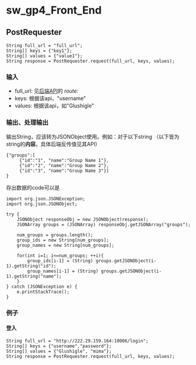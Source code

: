 # sw_gp4_Front_End



## PostRequester
```
String full_url = "full_url";
String[] keys = {"key1"};
String[] values = {"value1"};
String response = PostRequester.request(full_url, keys, values);
```
### 输入
* full_url: 见[后端API](https://github.com/sunyuqi148/sw-backstage)的 *route:*
* keys: 根据该api，"username"
* values: 根据该api，如"Glushigle"

### 输出、处理输出
输出String，应该转为JSONObject使用。例如：对于以下string
（以下皆为string的**内容**。具体后端反传值见其API)
```
{"groups":[
     {"id":"1", "name":"Group Name 1"},
     {"id":"2", "name":"Group Name 2"},
     {"id":"3", "name":"Group Name 3"}]
}
```
存出数据的code可以是
```
import org.json.JSONException;
import org.json.JSONObject;

try {
    JSONObject responseObj = new JSONObject(response);
    JSONArray groups = (JSONArray) responseObj.getJSONArray("groups");
    
    num_groups = groups.length();
    group_ids = new String[num_groups];
    group_names = new String[num_groups];
    
    for(int i=1; i<=num_groups; ++i){
        group_ids[i-1] = (String) groups.getJSONObject(i-1).getString("id");
        group_names[i-1] = (String) groups.getJSONObject(i-1).getString("name");
    }
} catch (JSONException e) {
    e.printStackTrace();
}
```

### 例子
#### 登入
```
String full_url = "http://222.29.159.164:10006/login";
String[] keys = {"username","password"};
String[] values = {"Glushigle", "mima"};
String response = PostRequester.request(full_url, keys, values);
```

